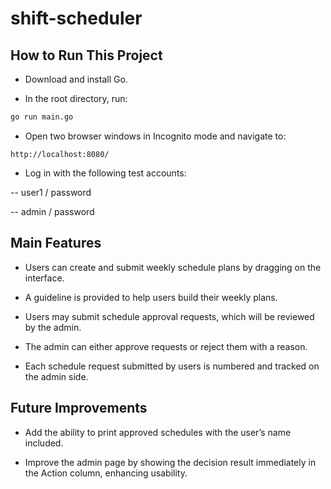 # shift-scheduler

## How to Run This Project
- Download and install Go.

- In the root directory, run:

```bash
go run main.go
```

- Open two browser windows in Incognito mode and navigate to:

```text
http://localhost:8080/
```

- Log in with the following test accounts:

-- user1 / password

-- admin / password

## Main Features
- Users can create and submit weekly schedule plans by dragging on the interface.

- A guideline is provided to help users build their weekly plans.

- Users may submit schedule approval requests, which will be reviewed by the admin.

- The admin can either approve requests or reject them with a reason.

- Each schedule request submitted by users is numbered and tracked on the admin side.

## Future Improvements
- Add the ability to print approved schedules with the user’s name included.

- Improve the admin page by showing the decision result immediately in the Action column, enhancing usability.
